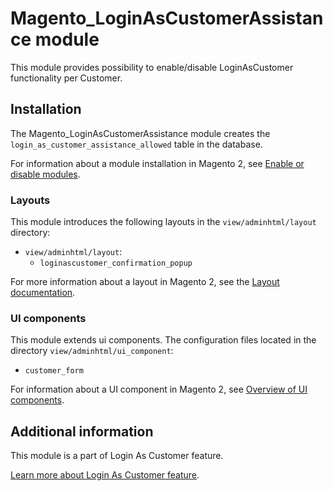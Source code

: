 # Magento_LoginAsCustomerAssistance module

This module provides possibility to enable/disable LoginAsCustomer functionality per Customer.

## Installation

The Magento_LoginAsCustomerAssistance module creates the `login_as_customer_assistance_allowed` table in the database.

For information about a module installation in Magento 2, see [Enable or disable modules](https://devdocs.magento.com/guides/v2.4/install-gde/install/cli/install-cli-subcommands-enable.html).

### Layouts

This module introduces the following layouts in the `view/adminhtml/layout` directory:
- `view/adminhtml/layout`:
    - `loginascustomer_confirmation_popup`
  
For more information about a layout in Magento 2, see the [Layout documentation](https://devdocs.magento.com/guides/v2.4/frontend-dev-guide/layouts/layout-overview.html).

### UI components

This module extends ui components. The configuration files located in the directory `view/adminhtml/ui_component`:
- `customer_form`

For information about a UI component in Magento 2, see [Overview of UI components](http://devdocs.magento.com/guides/v2.4/ui_comp_guide/bk-ui_comps.html).

## Additional information

This module is a part of Login As Customer feature.

[Learn more about Login As Customer feature](https://docs.magento.com/user-guide/customers/login-as-customer.html).
